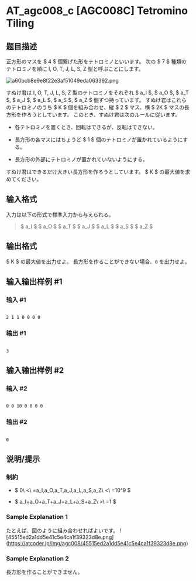 # AT_agc008_c [AGC008C] Tetromino Tiling

## 题目描述

[problemUrl]: https://atcoder.jp/contests/agc008/tasks/agc008_c

正方形のマスを $ 4 $ 個繋げた形をテトロミノといいます。 次の $ 7 $ 種類のテトロミノを順に I, O, T, J, L, S, Z 型と呼ぶことにします。

 ![a60bcb8e9e8f22e3af51049eda063392.png](https://cdn.luogu.com.cn/upload/vjudge_pic/AT_agc008_c/41da26817a0aa4921d5f3228c5ba880f4ed240c0.png)

すぬけ君は I, O, T, J, L, S, Z 型のテトロミノをそれぞれ $ a_I $, $ a_O $, $ a_T $, $ a_J $, $ a_L $, $ a_S $, $ a_Z $ 個ずつ持っています。 すぬけ君はこれらのテトロミノのうち $ K $ 個を組み合わせ、縦 $ 2 $ マス、横 $ 2K $ マスの長方形を作ろうとしています。 このとき、すぬけ君は次のルールに従います。

- 各テトロミノを置くとき、回転はできるが、反転はできない。
- 長方形の各マスにはちょうど $ 1 $ 個のテトロミノが置かれているようにする。
- 長方形の外部にテトロミノが置かれていないようにする。

すぬけ君はできるだけ大きい長方形を作ろうとしています。 $ K $ の最大値を求めてください。

## 输入格式

入力は以下の形式で標準入力から与えられる。

> $ a_I $ $ a_O $ $ a_T $ $ a_J $ $ a_L $ $ a_S $ $ a_Z $

## 输出格式

$ K $ の最大値を出力せよ。 長方形を作ることができない場合、`0` を出力せよ。

## 输入输出样例 #1

### 输入 #1

```
2 1 1 0 0 0 0
```

### 输出 #1

```
3
```

## 输入输出样例 #2

### 输入 #2

```
0 0 10 0 0 0 0
```

### 输出 #2

```
0
```

## 说明/提示

### 制約

- $ 0\ <\ =a_I,a_O,a_T,a_J,a_L,a_S,a_Z\ <\ =10^9 $
- $ a_I+a_O+a_T+a_J+a_L+a_S+a_Z\ >\ =1 $

### Sample Explanation 1

たとえば、図のように組み合わせればよいです。 !\[45515ed2a1dd5e41c5e4ca1f39323d8e.png\](https://atcoder.jp/img/agc008/45515ed2a1dd5e41c5e4ca1f39323d8e.png)

### Sample Explanation 2

長方形を作ることができません。